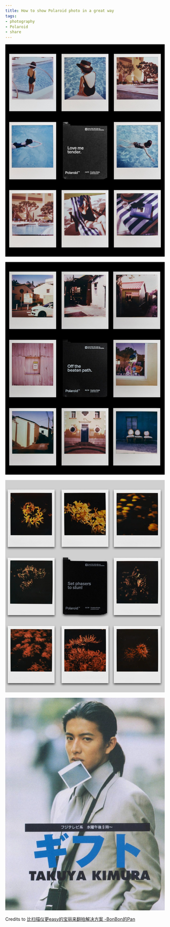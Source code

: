 ```yaml
---
title: How to show Polaroid photo in a great way
tags:
- photography
- Polaroid
- share
---
```




![](Photography/Aesthetic/Polaroid/attachments/IMG_5330.jpg)



![](Photography/Aesthetic/Polaroid/attachments/IMG_5329.jpg)



![](Photography/Aesthetic/Polaroid/attachments/IMG_5327.jpg)



![](Photography/Aesthetic/Polaroid/attachments/IMG_5334.jpg)

Credits to  [比扫描仪更easy的宝丽来翻拍解决方案 -BonBon的Pan](https://www.xiaohongshu.com/user/profile/6272c025000000002102353b/6331af53000000001701acfd)